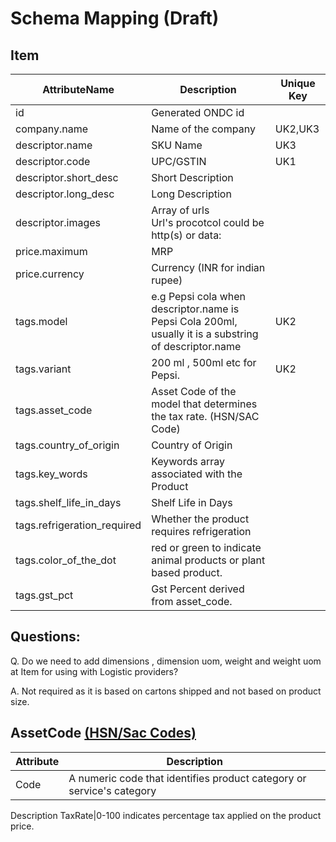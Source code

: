 # Schema Mapping (Draft)
## Item
AttributeName|Description|Unique Key
-|-|-
id|Generated  ONDC id
company.name| Name of the company| UK2,UK3
descriptor.name|SKU Name|UK3
descriptor.code|UPC/GSTIN|UK1
descriptor.short_desc|Short Description
descriptor.long_desc |Long Description
descriptor.images|Array of urls <br> Url's procotcol could be http(s) or data: 
price.maximum| MRP
price.currency|Currency (INR for indian rupee)
tags.model|e.g Pepsi cola when descriptor.name is Pepsi Cola 200ml, usually it is a substring of descriptor.name|UK2
tags.variant|200 ml , 500ml etc for Pepsi.|UK2
tags.asset_code|Asset Code  of the model that determines the tax  rate. (HSN/SAC Code)
tags.country_of_origin|Country of Origin
tags.key_words|Keywords array associated with the Product
tags.shelf_life_in_days|Shelf Life in Days 
tags.refrigeration_required|Whether the product requires refrigeration
tags.color_of_the_dot|red or green to indicate animal products or plant based product.
tags.gst_pct|Gst Percent derived from asset_code.





Questions:
-
Q. Do  we need to add dimensions , dimension uom, weight and weight uom at Item for using with Logistic providers? 

A. Not required as it is based on cartons shipped and not based on product size.

	
## AssetCode [(HSN/Sac Codes)](https://cbic-gst.gov.in/gst-goods-services-rates.html)
Attribute|Description 
-|-
Code|A numeric code that identifies product category or service's category
Description
TaxRate|0-100 indicates percentage tax applied on the product price.





 

